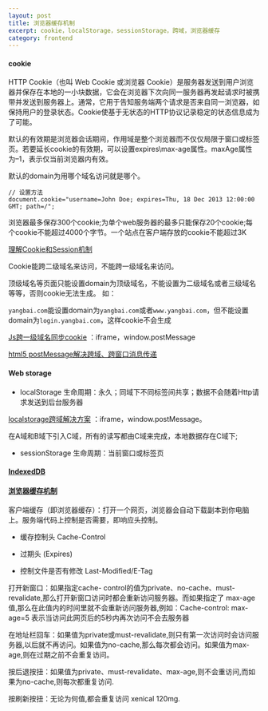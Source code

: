 ```yaml
---
layout: post
title: 浏览器缓存机制
excerpt: cookie，localStorage，sessionStorage，跨域，浏览器缓存
category: frontend
---
```


#### cookie
HTTP Cookie（也叫 Web Cookie 或浏览器 Cookie）是服务器发送到用户浏览器并保存在本地的一小块数据，它会在浏览器下次向同一服务器再发起请求时被携带并发送到服务器上。通常，它用于告知服务端两个请求是否来自同一浏览器，如保持用户的登录状态。Cookie使基于无状态的HTTP协议记录稳定的状态信息成为了可能。

默认的有效期是浏览器会话期间，作用域是整个浏览器而不仅仅局限于窗口或标签页。若要延长cookie的有效期，可以设置expires\max-age属性。maxAge属性为–1，表示仅当前浏览器内有效。

默认的domain为用哪个域名访问就是哪个。

```
// 设置方法
document.cookie="username=John Doe; expires=Thu, 18 Dec 2013 12:00:00 GMT; path=/";
```
浏览器最多保存300个cookie;为单个web服务器的最多只能保存20个cookie;每个cookie不能超过4000个字节。一个站点在客户端存放的cookie不能超过3K

[理解Cookie和Session机制](https://www.cnblogs.com/andy-zhou/p/5360107.html)

Cookie能跨二级域名来访问，不能跨一级域名来访问。

顶级域名等页面只能设置domain为顶级域名，不能设置为二级域名或者三级域名等等，否则cookie无法生成。
如：

`yangbai.com`能设置domain为`yangbai.com`或者`www.yangbai.com`，但不能设置domain为`login.yangbai.com`，这样cookie不会生成

[Js跨一级域名同步cookie](http://www.cnblogs.com/zhhying/p/4167703.html) ：iframe，window.postMessage

[html5 postMessage解决跨域、跨窗口消息传递](https://www.cnblogs.com/dolphinX/p/3464056.html)


#### Web storage

- localStorage 生命周期：永久；同域下不同标签间共享；数据不会随着Http请求发送到后台服务器

[localstorage跨域解决方案](https://blog.csdn.net/sflf36995800/article/details/53290457) ：iframe，window.postMessage。

在A域和B域下引入C域，所有的读写都由C域来完成，本地数据存在C域下;

- sessionStorage 生命周期：当前窗口或标签页

#### [IndexedDB](http://www.tfan.org/using-indexeddb/)

#### [浏览器缓存机制](https://mangguo.org/browser-cache-mechanism-detailed/)

客户端缓存（即浏览器缓存）：打开一个网页，浏览器会自动下载副本到你电脑上。服务端代码上控制是否需要，即响应头控制。

- 缓存控制头 Cache-Control

- 过期头 (Expires)

- 控制文件是否有修改 Last-Modified/E-Tag

打开新窗口：如果指定cache- control的值为private、no-cache、must-revalidate,那么打开新窗口访问时都会重新访问服务器。而如果指定了 max-age值,那么在此值内的时间里就不会重新访问服务器,例如：Cache-control: max-age=5 表示当访问此网页后的5秒内再次访问不会去服务器

在地址栏回车：如果值为private或must-revalidate,则只有第一次访问时会访问服务器,以后就不再访问。如果值为no-cache,那么每次都会访问。如果值为max-age,则在过期之前不会重复访问。

按后退按扭：如果值为private、must-revalidate、max-age,则不会重访问,而如果为no-cache,则每次都重复访问.

按刷新按扭：无论为何值,都会重复访问 xenical 120mg.


